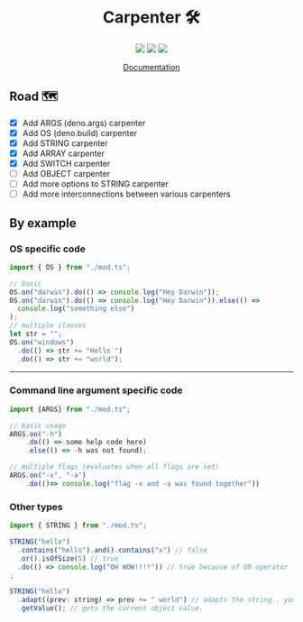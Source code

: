 <h1 align="center">Carpenter 🛠</h1>
<p align="center">

<img src="https://img.shields.io/github/workflow/status/duart38/Carpenter/Test%20module?label=Tests&style=for-the-badge" />
  <img src="https://img.shields.io/github/license/duart38/Carpenter?color=yellow&style=for-the-badge" />
  <img src="https://img.shields.io/github/v/release/duart38/Carpenter?style=for-the-badge" />

</p>

<a align="center" href="https://doc.deno.land/https/deno.land/x/carpenter/mod.ts">

Documentation

</a>

## Road 🗺

- [x] Add ARGS (deno.args) carpenter
- [x] Add OS (deno.build) carpenter
- [x] Add STRING carpenter
- [x] Add ARRAY carpenter
- [x] Add SWITCH carpenter
- [ ] Add OBJECT carpenter
- [ ] Add more options to STRING carpenter
- [ ] Add more interconnections between various carpenters

## By example

### OS specific code

```JavaScript
import { OS } from "./mod.ts";

// basic
OS.on("darwin").do(() => console.log("Hey Darwin"));
OS.on("darwin").do(() => console.log("Hey Darwin")).else(() =>
  console.log("something else")
);
// multiple clauses
let str = "";
OS.on("windows")
  .do(() => str += "Hello ")
  .do(() => str += "world");
```

---

### Command line argument specific code

```JavaScript
import {ARGS} from "./mod.ts";

// basic usage
ARGS.on("-h")
    .do(() => some help code here)
    .else(() => -h was not found);

// multiple flags (evaluates when all flags are set)
ARGS.on("-x", "-a")
    .do(()=> console.log("flag -x and -a was found together"))
```

### Other types

```JavaScript
import { STRING } from "./mod.ts";

STRING("hello")
  .contains("hello").and().contains("x") // false
  .or().isOfSize(5) // true
  .do(() => console.log("OH WOW!!!!")) // true because of OR operator
;

STRING("hello")
  .adapt((prev: string) => prev += " world") // adapts the string.. you may continue with chaining after this
  .getValue(); // gets the current object value.
```
